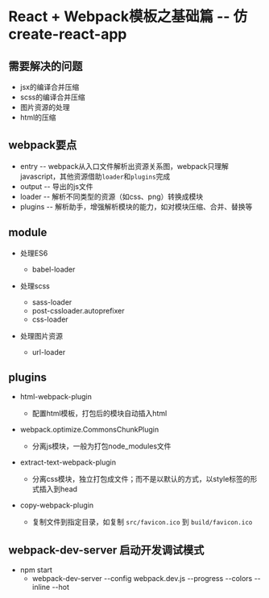 # React + Webpack模板之基础篇 -- 仿create-react-app

## 需要解决的问题
* jsx的编译合并压缩
* scss的编译合并压缩
* 图片资源的处理
* html的压缩

## webpack要点
* entry       -- webpack从入口文件解析出资源关系图，webpack只理解javascript，其他资源借助`loader`和`plugins`完成
* output      -- 导出的js文件
* loader      -- 解析不同类型的资源（如css、png）转换成模块
* plugins     -- 解析助手，增强解析模块的能力，如对模块压缩、合并、替换等

## module
* 处理ES6
  - babel-loader

* 处理scss
  - sass-loader
  - post-cssloader.autoprefixer
  - css-loader

* 处理图片资源
  - url-loader

## plugins
* html-webpack-plugin
  - 配置html模板，打包后的模块自动插入html

* webpack.optimize.CommonsChunkPlugin
  - 分离js模块，一般为打包node_modules文件

* extract-text-webpack-plugin
  - 分离css模块，独立打包成文件；而不是以默认的方式，以style标签的形式插入到head

* copy-webpack-plugin
  - 复制文件到指定目录，如复制 `src/favicon.ico` 到 `build/favicon.ico`

## webpack-dev-server 启动开发调试模式
* npm start 
  - webpack-dev-server --config webpack.dev.js --progress --colors --inline --hot